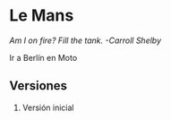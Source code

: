 # Le Mans
_Am I on fire? Fill the tank. -Carroll Shelby_

Ir a Berlín en Moto



## Versiones
1. Versión inicial